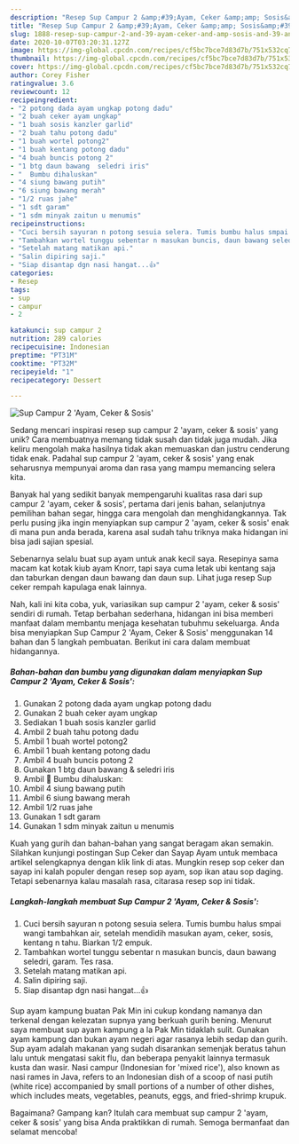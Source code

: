 ```yaml
---
description: "Resep Sup Campur 2 &amp;#39;Ayam, Ceker &amp;amp; Sosis&amp;#39; Anti Gagal"
title: "Resep Sup Campur 2 &amp;#39;Ayam, Ceker &amp;amp; Sosis&amp;#39; Anti Gagal"
slug: 1888-resep-sup-campur-2-and-39-ayam-ceker-and-amp-sosis-and-39-anti-gagal
date: 2020-10-07T03:20:31.127Z
image: https://img-global.cpcdn.com/recipes/cf5bc7bce7d83d7b/751x532cq70/sup-campur-2-ayam-ceker-sosis-foto-resep-utama.jpg
thumbnail: https://img-global.cpcdn.com/recipes/cf5bc7bce7d83d7b/751x532cq70/sup-campur-2-ayam-ceker-sosis-foto-resep-utama.jpg
cover: https://img-global.cpcdn.com/recipes/cf5bc7bce7d83d7b/751x532cq70/sup-campur-2-ayam-ceker-sosis-foto-resep-utama.jpg
author: Corey Fisher
ratingvalue: 3.6
reviewcount: 12
recipeingredient:
- "2 potong dada ayam ungkap potong dadu"
- "2 buah ceker ayam ungkap"
- "1 buah sosis kanzler garlid"
- "2 buah tahu potong dadu"
- "1 buah wortel potong2"
- "1 buah kentang potong dadu"
- "4 buah buncis potong 2"
- "1 btg daun bawang  seledri iris"
- "  Bumbu dihaluskan"
- "4 siung bawang putih"
- "6 siung bawang merah"
- "1/2 ruas jahe"
- "1 sdt garam"
- "1 sdm minyak zaitun u menumis"
recipeinstructions:
- "Cuci bersih sayuran n potong sesuia selera. Tumis bumbu halus smpai wangi tambahkan air, setelah mendidih masukan ayam, ceker, sosis, kentang n tahu. Biarkan 1/2 empuk."
- "Tambahkan wortel tunggu sebentar n masukan buncis, daun bawang seledri, garam. Tes rasa."
- "Setelah matang matikan api."
- "Salin dipiring saji."
- "Siap disantap dgn nasi hangat...👍"
categories:
- Resep
tags:
- sup
- campur
- 2

katakunci: sup campur 2 
nutrition: 289 calories
recipecuisine: Indonesian
preptime: "PT31M"
cooktime: "PT32M"
recipeyield: "1"
recipecategory: Dessert

---
```



![Sup Campur 2 &#39;Ayam, Ceker &amp; Sosis&#39;](https://img-global.cpcdn.com/recipes/cf5bc7bce7d83d7b/751x532cq70/sup-campur-2-ayam-ceker-sosis-foto-resep-utama.jpg)

Sedang mencari inspirasi resep sup campur 2 &#39;ayam, ceker &amp; sosis&#39; yang unik? Cara membuatnya memang tidak susah dan tidak juga mudah. Jika keliru mengolah maka hasilnya tidak akan memuaskan dan justru cenderung tidak enak. Padahal sup campur 2 &#39;ayam, ceker &amp; sosis&#39; yang enak seharusnya mempunyai aroma dan rasa yang mampu memancing selera kita.

Banyak hal yang sedikit banyak mempengaruhi kualitas rasa dari sup campur 2 &#39;ayam, ceker &amp; sosis&#39;, pertama dari jenis bahan, selanjutnya pemilihan bahan segar, hingga cara mengolah dan menghidangkannya. Tak perlu pusing jika ingin menyiapkan sup campur 2 &#39;ayam, ceker &amp; sosis&#39; enak di mana pun anda berada, karena asal sudah tahu triknya maka hidangan ini bisa jadi sajian spesial.

Sebenarnya selalu buat sup ayam untuk anak kecil saya. Resepinya sama macam kat kotak kiub ayam Knorr, tapi saya cuma letak ubi kentang saja dan taburkan dengan daun bawang dan daun sup. Lihat juga resep Sup ceker rempah kapulaga enak lainnya.


Nah, kali ini kita coba, yuk, variasikan sup campur 2 &#39;ayam, ceker &amp; sosis&#39; sendiri di rumah. Tetap berbahan sederhana, hidangan ini bisa memberi manfaat dalam membantu menjaga kesehatan tubuhmu sekeluarga. Anda bisa menyiapkan Sup Campur 2 &#39;Ayam, Ceker &amp; Sosis&#39; menggunakan 14 bahan dan 5 langkah pembuatan. Berikut ini cara dalam membuat hidangannya.

<!--inarticleads1-->

##### Bahan-bahan dan bumbu yang digunakan dalam menyiapkan Sup Campur 2 &#39;Ayam, Ceker &amp; Sosis&#39;:

1. Gunakan 2 potong dada ayam ungkap potong dadu
1. Gunakan 2 buah ceker ayam ungkap
1. Sediakan 1 buah sosis kanzler garlid
1. Ambil 2 buah tahu potong dadu
1. Ambil 1 buah wortel potong2
1. Ambil 1 buah kentang potong dadu
1. Ambil 4 buah buncis potong 2
1. Gunakan 1 btg daun bawang &amp; seledri iris
1. Ambil  💠 Bumbu dihaluskan:
1. Ambil 4 siung bawang putih
1. Ambil 6 siung bawang merah
1. Ambil 1/2 ruas jahe
1. Gunakan 1 sdt garam
1. Gunakan 1 sdm minyak zaitun u menumis


Kuah yang gurih dan bahan-bahan yang sangat beragam akan semakin. Silahkan kunjungi postingan Sup Ceker dan Sayap Ayam untuk membaca artikel selengkapnya dengan klik link di atas. Mungkin resep sop ceker dan sayap ini kalah populer dengan resep sop ayam, sop ikan atau sop daging. Tetapi sebenarnya kalau masalah rasa, citarasa resep sop ini tidak. 

<!--inarticleads2-->

##### Langkah-langkah membuat Sup Campur 2 &#39;Ayam, Ceker &amp; Sosis&#39;:

1. Cuci bersih sayuran n potong sesuia selera. Tumis bumbu halus smpai wangi tambahkan air, setelah mendidih masukan ayam, ceker, sosis, kentang n tahu. Biarkan 1/2 empuk.
1. Tambahkan wortel tunggu sebentar n masukan buncis, daun bawang seledri, garam. Tes rasa.
1. Setelah matang matikan api.
1. Salin dipiring saji.
1. Siap disantap dgn nasi hangat...👍


Sup ayam kampung buatan Pak Min ini cukup kondang namanya dan terkenal dengan kelezatan supnya yang berkuah gurih bening. Menurut saya membuat sup ayam kampung a la Pak Min tidaklah sulit. Gunakan ayam kampung dan bukan ayam negeri agar rasanya lebih sedap dan gurih. Sup ayam adalah makanan yang sudah disarankan semenjak beratus tahun lalu untuk mengatasi sakit flu, dan beberapa penyakit lainnya termasuk kusta dan wasir. Nasi campur (Indonesian for &#39;mixed rice&#39;), also known as nasi rames in Java, refers to an Indonesian dish of a scoop of nasi putih (white rice) accompanied by small portions of a number of other dishes, which includes meats, vegetables, peanuts, eggs, and fried-shrimp krupuk. 

Bagaimana? Gampang kan? Itulah cara membuat sup campur 2 &#39;ayam, ceker &amp; sosis&#39; yang bisa Anda praktikkan di rumah. Semoga bermanfaat dan selamat mencoba!

